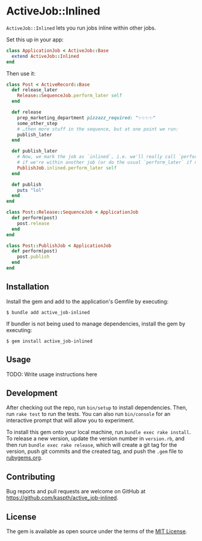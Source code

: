 # ActiveJob::Inlined

`ActiveJob::Inlined` lets you run jobs inline within other jobs.

Set this up in your app:

```ruby
class ApplicationJob < ActiveJob::Base
  extend ActiveJob::Inlined
end
```

Then use it:

```ruby
class Post < ActiveRecord::Base
  def release_later
    Release::SequenceJob.perform_later self
  end

  def release
    prep_marketing_department pizzazz_required: "✨✨✨✨"
    some_other_step
    # …then more stuff in the sequence, but at one point we run:
    publish_later
  end

  def publish_later
    # Now, we mark the job as `inlined`, i.e. we'll really call `perform_now`
    # if we're within another job (or do the usual `perform_later` if not).
    PublishJob.inlined.perform_later self
  end

  def publish
    puts "lol"
  end
end

class Post::Release::SequenceJob < ApplicationJob
  def perform(post)
    post.release
  end
end

class Post::PublishJob < ApplicationJob
  def perform(post)
    post.publish
  end
end
```

## Installation

Install the gem and add to the application's Gemfile by executing:

    $ bundle add active_job-inlined

If bundler is not being used to manage dependencies, install the gem by executing:

    $ gem install active_job-inlined

## Usage

TODO: Write usage instructions here

## Development

After checking out the repo, run `bin/setup` to install dependencies. Then, run `rake test` to run the tests. You can also run `bin/console` for an interactive prompt that will allow you to experiment.

To install this gem onto your local machine, run `bundle exec rake install`. To release a new version, update the version number in `version.rb`, and then run `bundle exec rake release`, which will create a git tag for the version, push git commits and the created tag, and push the `.gem` file to [rubygems.org](https://rubygems.org).

## Contributing

Bug reports and pull requests are welcome on GitHub at https://github.com/kaspth/active_job-inlined.

## License

The gem is available as open source under the terms of the [MIT License](https://opensource.org/licenses/MIT).
